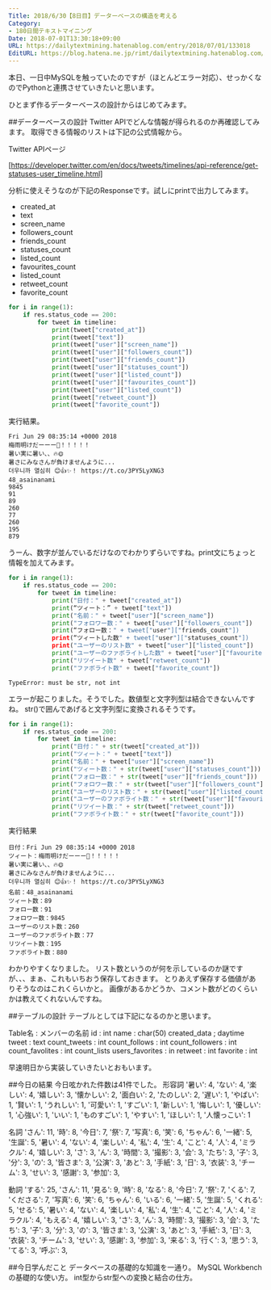 ```yaml
---
Title: 2018/6/30【8日目】データーベースの構造を考える
Category:
- 180日間テキストマイニング
Date: 2018-07-01T13:30:18+09:00
URL: https://dailytextmining.hatenablog.com/entry/2018/07/01/133018
EditURL: https://blog.hatena.ne.jp/rimt/dailytextmining.hatenablog.com/atom/entry/10257846132596955364
---
```


本日、一日中MySQLを触っていたのですが（ほとんどエラー対応）、せっかくなのでPythonと連携させていきたいと思います。

ひとまず作るデーターベースの設計からはじめてみます。

##データーベースの設計
Twitter APIでどんな情報が得られるのか再確認してみます。
取得できる情報のリストは下記の公式情報から。

Twitter APIページ

[https://developer.twitter.com/en/docs/tweets/timelines/api-reference/get-statuses-user_timeline.html]


分析に使えそうなのが下記のResponseです。試しにprintで出力してみます。

- created_at
- text
- screen_name
- followers_count
- friends_count
- statuses_count
- listed_count
- favourites_count
- listed_count
- retweet_count
- favorite_count

````python
for i in range(1):
    if res.status_code == 200:
        for tweet in timeline:
            print(tweet["created_at"])
            print(tweet["text"])
            print(tweet["user"]["screen_name"])
            print(tweet["user"]["followers_count"])
            print(tweet["user"]["friends_count"])
            print(tweet["user"]["statuses_count"])
            print(tweet["user"]["listed_count"])
            print(tweet["user"]["favourites_count"])
            print(tweet["user"]["listed_count"])
            print(tweet["retweet_count"])
            print(tweet["favorite_count"])
````

実行結果。

```
Fri Jun 29 08:35:14 +0000 2018
梅雨明けだーーー🐸！！！！！
暑い実に暑い、、🔥🌞
暑さにみなさんが負けませんように...
더우니까 열심히 😊👍✨！ https://t.co/3PY5LyXNG3
48_asainanami
9845
91
89
260
77
260
195
879
```
うーん、数字が並んでいるだけなのでわかりずらいですね。print文にちょっと情報を加えてみます。

```python
for i in range(1):
    if res.status_code == 200:
        for tweet in timeline:
            print("日付：" + tweet["created_at"])
            print(“ツィート：” + tweet["text"])
            print("名前：" + tweet["user"]["screen_name"])
            print("フォロワー数：" + tweet["user"]["followers_count"])
            print(“フォロー数：" + tweet["user"]["friends_count"])
            print(“ツィートした数" + tweet["user"]["statuses_count"])
            print("ユーザーのリスト数" + tweet["user"]["listed_count"])
            print("ユーザーのファボライトした数" + tweet["user"]["favourites_count"])
            print("リツイート数" + tweet["retweet_count"])
            print("ファボライト数" + tweet["favorite_count"])
```
```
TypeError: must be str, not int
```
エラーが起こりました。そうでした。数値型と文字列型は結合できないんですね。
str()で囲んであげると文字列型に変換されるそうです。

```python
for i in range(1):
    if res.status_code == 200:
        for tweet in timeline:
            print("日付：" + str(tweet["created_at"]))
            print("ツィート：" + tweet["text"])
            print("名前：" + tweet["user"]["screen_name"])
            print("ツィート数：" + str(tweet["user"]["statuses_count"]))
            print("フォロー数：" + str(tweet["user"]["friends_count"]))
            print("フォロワー数：" + str(tweet["user"]["followers_count"]))
            print("ユーザーのリスト数：" + str(tweet["user"]["listed_count"]))
            print("ユーザーのファボライト数：" + str(tweet["user"]["favourites_count"]))
            print("リツイート数：" + str(tweet["retweet_count"]))
            print("ファボライト数：" + str(tweet["favorite_count"]))
```

実行結果

```
日付：Fri Jun 29 08:35:14 +0000 2018
ツィート：梅雨明けだーーー🐸！！！！！
暑い実に暑い、、🔥🌞
暑さにみなさんが負けませんように...
더우니까 열심히 😊👍✨！ https://t.co/3PY5LyXNG3
名前：48_asainanami
ツィート数：89
フォロー数：91
フォロワー数：9845
ユーザーのリスト数：260
ユーザーのファボライト数：77
リツイート数：195
ファボライト数：880
```

わかりやすくなりました。
リスト数というのが何を示しているのか謎ですが、、、まぁ、これもいちおう保存しておきます。
とりあえず保存する価値がありそうなのはこれくらいかと。
画像があるかどうか、コメント数がどのくらいかは教えてくれないんですね。

##テーブルの設計
テーブルとしては下記になるのかと思います。

Table名 : メンバーの名前
id : int
name :  char(50)
created_data ; daytime
tweet : text
count_tweets : int
count_follows : int
count_followers : int
count_favolites : int
count_lists 
users_favorites : in
retweet : int
favorite : int

早速明日から実装していきたいとおもいます。

##今日の結果
今日呟かれた件数は41件でした。
形容詞
'暑い': 4, 'ない': 4, '楽しい': 4, '嬉しい': 3, '懐かしい': 2, '面白い': 2, 'たのしい': 2, '遅い': 1, 'やばい': 1, '賢い': 1, 'うれしい': 1, '可愛い': 1, 'すごい': 1, '新しい': 1, '悔しい': 1, '優しい': 1, '心強い': 1, 'いい': 1, 'ものすごい': 1, 'やすい': 1, 'ほしい': 1, '人懐っこい': 1

名詞
'さん': 11, '時': 8, '今日': 7, '祭': 7, '写真': 6, '笑': 6, 'ちゃん': 6, '一緒': 5, '生誕': 5, '暑い': 4, 'ない': 4, '楽しい': 4, '私': 4, '生': 4, 'こと': 4, '人': 4, 'ミラクル': 4, '嬉しい': 3, 'さ': 3, 'ん': 3, '時間': 3, '撮影': 3, '会': 3, 'たち': 3, '子': 3, '分': 3, 'の': 3, '皆さま': 3, '公演': 3, 'あと': 3, '手紙': 3, '日': 3, '衣装': 3, 'チーム': 3, 'せい': 3, '感謝': 3, '参加': 3,

動詞
 'する': 25, 'さん': 11, '見る': 9, '時': 8, 'なる': 8, '今日': 7, '祭': 7, 'くる': 7, 'くださる': 7, '写真': 6, '笑': 6, 'ちゃん': 6, 'いる': 6, '一緒': 5, '生誕': 5, 'くれる': 5, 'せる': 5, '暑い': 4, 'ない': 4, '楽しい': 4, '私': 4, '生': 4, 'こと': 4, '人': 4, 'ミラクル': 4, 'もえる': 4, '嬉しい': 3, 'さ': 3, 'ん': 3, '時間': 3, '撮影': 3, '会': 3, 'たち': 3, '子': 3, '分': 3, 'の': 3, '皆さま': 3, '公演': 3, 'あと': 3, '手紙': 3, '日': 3, '衣装': 3, 'チーム': 3, 'せい': 3, '感謝': 3, '参加': 3, '来る': 3, '行く': 3, '思う': 3, 'てる': 3, '呼ぶ': 3,

##今日学んだこと
データベースの基礎的な知識を一通り。
MySQL Workbenchの基礎的な使い方。
int型からstr型への変換と結合の仕方。

